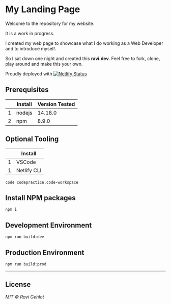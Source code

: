 # My Landing Page

Welcome to the repository for my website.

It is a work in progress.

I created my web page to showcase what I do working as a Web Developer and to introduce myself.

So I sat down one night and created this **ravi.dev**. Feel free to fork, clone, play around and make this your own.

Proudly deployed with [![Netlify
		Status](https://api.netlify.com/api/v1/badges/e02c09a3-7e32-4081-8af3-51fa9ada9339/deploy-status)](https://app.netlify.com/sites/spiffy-pavlova-6e9563/deploys)

## Prerequisites

|     | Install | Version Tested |
| --- | ------- | -------------- |
| 1   | nodejs  | 14.18.0        |
| 2   | npm     | 8.9.0          |

## Optional Tooling

|     | Install     |
| --- | ----------- |
| 1   | VSCode      |
| 1   | Netlify CLI |

    code codepractice.code-workspace

## Install NPM packages

    npm i

## Development Environment

    npm run build:dev

## Production Environment

    npm run build:prod

---

## License

*MIT © Ravi Gehlot*

